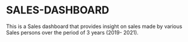 # SALES-DASHBOARD
This is a Sales dashboard that provides insight on sales made by various Sales persons over the period of 3 years (2019- 2021).

